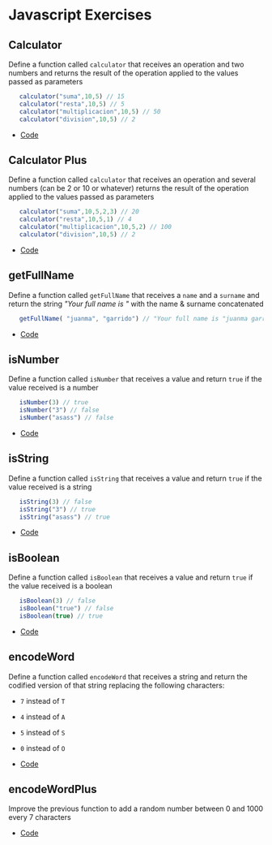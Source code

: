# Javascript Exercises

## Calculator

Define a function called `calculator` that receives an operation and two numbers and returns the result of the operation applied to the values passed as parameters

```javascript
   calculator("suma",10,5) // 15
   calculator("resta",10,5) // 5
   calculator("multiplicacion",10,5) // 50
   calculator("division",10,5) // 2
```

- [Code](https://github.com/MarioTerron/javascript-exercises/blob/master/06-extra-exercises/js/calculator.js)


## Calculator Plus

Define a function called `calculator` that receives an operation and several numbers (can be 2 or 10 or whatever) returns the result of the operation applied to the values passed as parameters

```javascript
   calculator("suma",10,5,2,3) // 20
   calculator("resta",10,5,1) // 4
   calculator("multiplicacion",10,5,2) // 100
   calculator("division",10,5) // 2
```

- [Code](https://github.com/MarioTerron/javascript-exercises/blob/master/06-extra-exercises/js/calculator-plus.js)


## getFullName

Define a function called ​`getFullName`​ that receives a `name` and a `surname` and return the string _"Your full name is "_ with the name & surname concatenated 

```javascript
   getFullName( "juanma", "garrido") // "Your full name is "juanma garrido""
```

- [Code](https://github.com/MarioTerron/javascript-exercises/blob/master/06-extra-exercises/js/get-full-name.js)


## isNumber

Define a function called ​`isNumber`​ that receives a value and return `true` if the value received is a number

```javascript
   isNumber(3) // true
   isNumber("3") // false
   isNumber("asass") // false
```

- [Code](https://github.com/MarioTerron/javascript-exercises/blob/master/06-extra-exercises/js/is-number.js)


## isString

Define a function called ​`isString`​ that receives a value and return `true` if the value received is a string

```javascript
   isString(3) // false
   isString("3") // true
   isString("asass") // true
```

- [Code](https://github.com/MarioTerron/javascript-exercises/blob/master/06-extra-exercises/js/is-string.js)


## isBoolean

Define a function called ​`isBoolean`​ that receives a value and return `true` if the value received is a boolean

```javascript
   isBoolean(3) // false
   isBoolean("true") // false
   isBoolean(true) // true
```

- [Code](https://github.com/MarioTerron/javascript-exercises/blob/master/06-extra-exercises/js/is-boolean.js)


## encodeWord

Define a function called ​`encodeWord`​ that receives a string and return the codified version of that string replacing the following characters:

- `7` instead of `T`
- `4` instead of `A`
- `5` instead of `S`
- `0` instead of `O`

- [Code](https://github.com/MarioTerron/javascript-exercises/blob/master/06-extra-exercises/js/encode-word.js)


## encodeWordPlus

Improve the previous function to add a random number between 0 and 1000 every 7 characters 

- [Code](https://github.com/MarioTerron/javascript-exercises/blob/master/06-extra-exercises/js/encode-word-plus.js)
